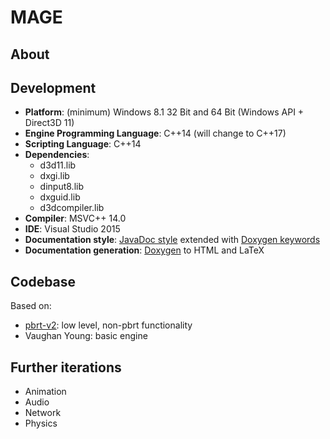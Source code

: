 # MAGE

## About


## Development
* **Platform**: (minimum) Windows 8.1 32 Bit and 64 Bit (Windows API + Direct3D 11)
* **Engine Programming Language**: C++14 (will change to C++17)
* **Scripting Language**: C++14
* **Dependencies**:
  * d3d11.lib
  * dxgi.lib
  * dinput8.lib
  * dxguid.lib
  * d3dcompiler.lib
* **Compiler**: MSVC++ 14.0
* **IDE**: Visual Studio 2015
* **Documentation style**: [JavaDoc style](http://www.stack.nl/~dimitri/doxygen/manual/docblocks.html) extended with [Doxygen keywords](https://www.stack.nl/~dimitri/doxygen/manual/commands.html)
* **Documentation generation**: [Doxygen](http://www.stack.nl/~dimitri/doxygen/index.html) to HTML and LaTeX

## Codebase
Based on:
* [pbrt-v2](https://github.com/mmp/pbrt-v2): low level, non-pbrt functionality
* Vaughan Young: basic engine

## Further iterations
* Animation
* Audio
* Network
* Physics
